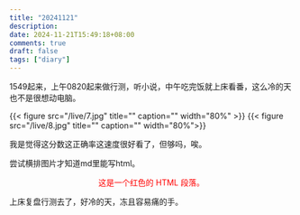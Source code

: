 ```yaml
---
title: "20241121"
description: 
date: 2024-11-21T15:49:18+08:00
comments: true
draft: false
tags: ["diary"]
---
```

1549起来，上午0820起来做行测，听小说，中午吃完饭就上床看番，这么冷的天也不是很想动电脑。

<div style="display: flex; justify-content: space-between;">
{{< figure src="/live/7.jpg" title="" caption="" width="80%" >}}
{{< figure src="/live/8.jpg" title="" caption="" width="80%">}}
</div>

我是觉得这分数这正确率这速度很好看了，但够吗，唉。

尝试横排图片才知道md里能写html。

<div style="color: red; text-align: center;">
  这是一个红色的 HTML 段落。
</div>

上床复盘行测去了，好冷的天，冻且容易痛的手。
